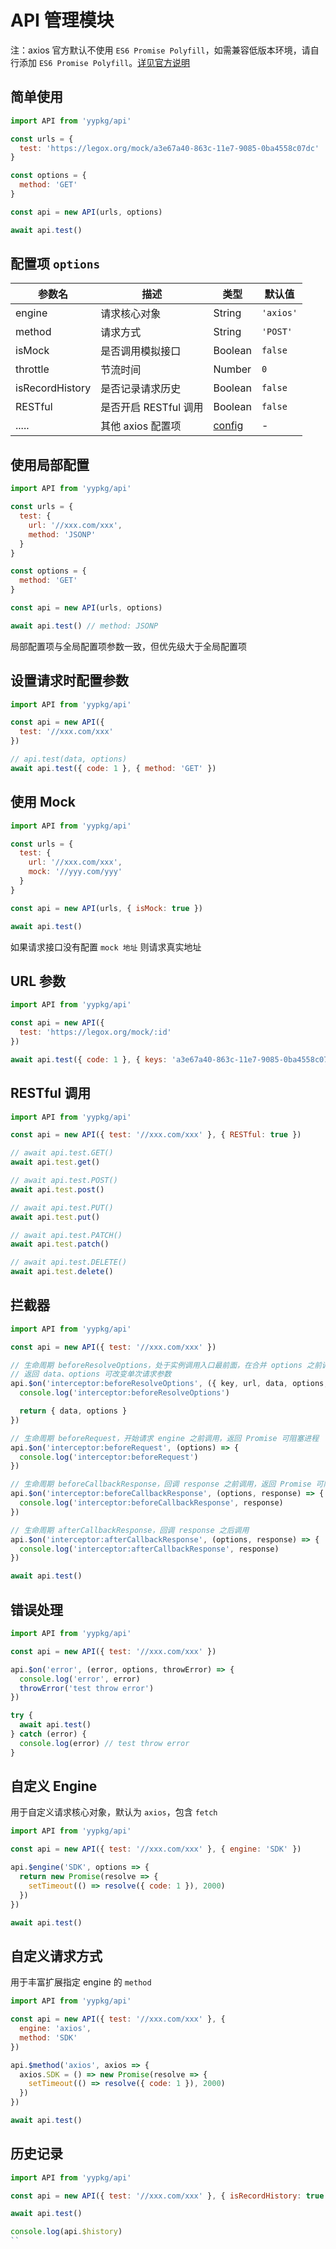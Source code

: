 # API 管理模块

注：axios 官方默认不使用 `ES6 Promise Polyfill`，如需兼容低版本环境，请自行添加 `ES6 Promise Polyfill`。[详见官方说明](https://github.com/axios/axios/blob/master/UPGRADE_GUIDE.md#es6-promise-polyfill)

## 简单使用

```js
import API from 'yypkg/api'

const urls = {
  test: 'https://legox.org/mock/a3e67a40-863c-11e7-9085-0ba4558c07dc'
}

const options = {
  method: 'GET'
}

const api = new API(urls, options)

await api.test()
```

## 配置项 `options`

| 参数名 | 描述 | 类型 | 默认值 |
|-|-|-|-|
| engine | 请求核心对象 | String | `'axios'`
| method | 请求方式 | String | `'POST'` |
| isMock | 是否调用模拟接口 | Boolean | `false` |
| throttle | 节流时间 | Number | `0` |
| isRecordHistory | 是否记录请求历史 | Boolean | `false` |
| RESTful | 是否开启 RESTful 调用 | Boolean | `false` |
| ..... | 其他 axios 配置项 | [config](https://github.com/axios/axios#request-config) | - |

## 使用局部配置

```js
import API from 'yypkg/api'

const urls = {
  test: {
    url: '//xxx.com/xxx',
    method: 'JSONP'
  }
}

const options = {
  method: 'GET'
}

const api = new API(urls, options)

await api.test() // method: JSONP
```

局部配置项与全局配置项参数一致，但优先级大于全局配置项

## 设置请求时配置参数

```js
import API from 'yypkg/api'

const api = new API({
  test: '//xxx.com/xxx'
})

// api.test(data, options)
await api.test({ code: 1 }, { method: 'GET' })
```

## 使用 Mock

```js
import API from 'yypkg/api'

const urls = {
  test: {
    url: '//xxx.com/xxx',
    mock: '//yyy.com/yyy'
  }
}

const api = new API(urls, { isMock: true })

await api.test()
```

如果请求接口没有配置 `mock 地址` 则请求真实地址

## URL 参数

```js
import API from 'yypkg/api'

const api = new API({
  test: 'https://legox.org/mock/:id'
})

await api.test({ code: 1 }, { keys: 'a3e67a40-863c-11e7-9085-0ba4558c07dc' })
```

## RESTful 调用

```js
import API from 'yypkg/api'

const api = new API({ test: '//xxx.com/xxx' }, { RESTful: true })

// await api.test.GET()
await api.test.get()

// await api.test.POST()
await api.test.post()

// await api.test.PUT()
await api.test.put()

// await api.test.PATCH()
await api.test.patch()

// await api.test.DELETE()
await api.test.delete()
```

## 拦截器

```js
import API from 'yypkg/api'

const api = new API({ test: '//xxx.com/xxx' })

// 生命周期 beforeResolveOptions，处于实例调用入口最前面，在合并 options 之前调用
// 返回 data、options 可改变单次请求参数
api.$on('interceptor:beforeResolveOptions', ({ key, url, data, options, namedOptions }) => {
  console.log('interceptor:beforeResolveOptions')

  return { data, options }
})

// 生命周期 beforeRequest，开始请求 engine 之前调用，返回 Promise 可阻塞进程
api.$on('interceptor:beforeRequest', (options) => {
  console.log('interceptor:beforeRequest')
})

// 生命周期 beforeCallbackResponse，回调 response 之前调用，返回 Promise 可阻塞进程
api.$on('interceptor:beforeCallbackResponse', (options, response) => {
  console.log('interceptor:beforeCallbackResponse', response)
})

// 生命周期 afterCallbackResponse，回调 response 之后调用
api.$on('interceptor:afterCallbackResponse', (options, response) => {
  console.log('interceptor:afterCallbackResponse', response)
})

await api.test()
```

## 错误处理

```js
import API from 'yypkg/api'

const api = new API({ test: '//xxx.com/xxx' })

api.$on('error', (error, options, throwError) => {
  console.log('error', error)
  throwError('test throw error')
})

try {
  await api.test()
} catch (error) {
  console.log(error) // test throw error
}
```

## 自定义 Engine

用于自定义请求核心对象，默认为 `axios`，包含 `fetch`

```js
import API from 'yypkg/api'

const api = new API({ test: '//xxx.com/xxx' }, { engine: 'SDK' })

api.$engine('SDK', options => {
  return new Promise(resolve => {
    setTimeout(() => resolve({ code: 1 }), 2000)
  })
})

await api.test()
```

## 自定义请求方式

用于丰富扩展指定 engine 的 `method`

```js
import API from 'yypkg/api'

const api = new API({ test: '//xxx.com/xxx' }, {
  engine: 'axios',
  method: 'SDK'
})

api.$method('axios', axios => {
  axios.SDK = () => new Promise(resolve => {
    setTimeout(() => resolve({ code: 1 }), 2000)
  })
})

await api.test()
```

## 历史记录

```js
import API from 'yypkg/api'

const api = new API({ test: '//xxx.com/xxx' }, { isRecordHistory: true })

await api.test()

console.log(api.$history)
``
